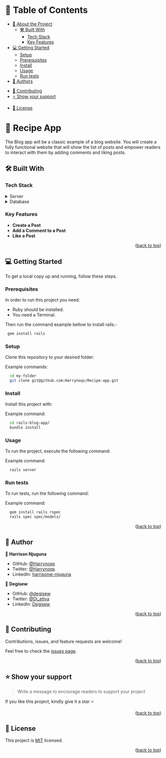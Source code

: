 # 📗 Table of Contents

- [📖 About the Project](#about-project)
  - [🛠 Built With](#built-with)
    - [Tech Stack](#tech-stack)
    - [Key Features](#key-features)
  <!-- - [🚀 Live Demo](#live-demo) -->
- [💻 Getting Started](#getting-started)
  - [Setup](#setup)
  - [Prerequisites](#prerequisites)
  - [Install](#install)
  - [Usage](#usage)
  - [Run tests](#run-tests)
  <!-- - [Deployment](#triangular_flag_on_post-deployment) -->
- [👥 Authors](#authors)
<!-- - [🔭 Future Features](#future-features) -->
- [🤝 Contributing](#contributing)
- [⭐️ Show your support](#support)
<!-- - [🙏 Acknowledgements](#acknowledgements)
- [❓ FAQ](#faq) -->
- [📝 License](#license)

<!-- PROJECT DESCRIPTION -->

# 📖 Recipe App <a name="about-project"></a>

The Blog app will be a classic example of a blog website. You will create a fully functional website that will show the list of posts and empower readers to interact with them by adding comments and liking posts.

## 🛠 Built With <a name="built-with"></a>

### Tech Stack <a name="tech-stack"></a>

<!-- <details>
  <summary>Client</summary>
  <ul>
    <li><a href="https://reactjs.org/">React.js</a></li>
  </ul>
</details> -->

<details>
  <summary>Server</summary>
  <ul>
    <li><a href="https://rubyonrails.org/">Rails</a></li>
  </ul>
</details>

<details>
<summary>Database</summary>
  <ul>
    <li><a href="https://www.postgresql.org/">PostgreSQL</a></li>
  </ul>
</details>

<!-- Features -->

### Key Features <a name="key-features"></a>

- **Create a Post**
- **Add a Comment to a Post**
- **Like a Post**

<p align="right">(<a href="#readme-top">back to top</a>)</p>

<!-- LIVE DEMO -->
<!--
## 🚀 Live Demo <a name="live-demo"></a>

> Add a link to your deployed project.

- [Live Demo Link](https://yourdeployedapplicationlink.com)

<p align="right">(<a href="#readme-top">back to top</a>)</p> -->

<!-- GETTING STARTED -->

## 💻 Getting Started <a name="getting-started"></a>

To get a local copy up and running, follow these steps.

### Prerequisites

In order to run this project you need:

- Ruby should be installed.
- You need a Terminal.

Then run the command example bellow to install rails.-

```sh
 gem install rails
```

### Setup

Clone this repository to your desired folder:


Example commands:

```sh
  cd my-folder
  git clone git@github.com:Harrynoqs/Recipe-app.git
```

### Install

Install this project with:


Example command:

```sh
  cd rails-blog-app/
  bundle install
```

### Usage

To run the project, execute the following command:


Example command:

```sh
  rails server
```

### Run tests

To run tests, run the following command:

Example command:

```sh
  gem install rails rspec
  rails spec spec/models/
```
<!--
### Deployment

You can deploy this project using:

<!--
Example:

```sh

```
 -->

<p align="right">(<a href="#readme-top">back to top</a>)</p>

<!-- AUTHORS -->

## 👥 Author <a name="authors"></a>

👤 **Harrison Njuguna**

  - GitHub: [@Harrynoqs](https://github.com/Harrynoqs)
  - Twitter: [@Harrynoqs](https://twitter.com/noqsnoq1)
  - LinkedIn: [harrisonw-njuguna](https://linkedin.com/in/harrisonw-njuguna)

  👤 **Degisew**

- GitHub: [@degisew](https://github.com/degisew)
- Twitter: [@Dj_etiya](https://twitter.com/DJ_etiya)
- LinkedIn: [Degisew](https://linkedin.com/in/degisew-mengist)

<p align="right">(<a href="#readme-top">back to top</a>)</p>

<!-- FUTURE FEATURES -->
<!--
## 🔭 Future Features <a name="future-features"></a>

> Describe 1 - 3 features you will add to the project.

- [ ] **[new_feature_1]**
- [ ] **[new_feature_2]**
- [ ] **[new_feature_3]**

<p align="right">(<a href="#readme-top">back to top</a>)</p> -->

<!-- CONTRIBUTING -->

## 🤝 Contributing <a name="contributing"></a>

Contributions, issues, and feature requests are welcome!

Feel free to check the [issues page](../../issues/).

<p align="right">(<a href="#readme-top">back to top</a>)</p>

<!-- SUPPORT -->

## ⭐️ Show your support <a name="support"></a>

> Write a message to encourage readers to support your project

If you like this project, kindly give it a star ⭐️

<p align="right">(<a href="#readme-top">back to top</a>)</p>

<!-- ACKNOWLEDGEMENTS -->
<!--
## 🙏 Acknowledgments <a name="acknowledgements"></a>

> Give credit to everyone who inspired your codebase.

I would like to thank...

<p align="right">(<a href="#readme-top">back to top</a>)</p> -->

<!-- FAQ (optional) -->
<!--
## ❓ FAQ <a name="faq"></a>

> Add at least 2 questions new developers would ask when they decide to use your project.

- **[Question_1]**

  - [Answer_1]

- **[Question_2]**

  - [Answer_2]

<p align="right">(<a href="#readme-top">back to top</a>)</p> -->

<!-- LICENSE -->

## 📝 License <a name="license"></a>
This project is [MIT](./LICENSE) licensed.


<p align="right">(<a href="#readme-top">back to top</a>)</p>